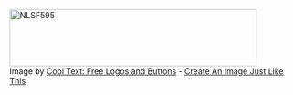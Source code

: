 <a href="https://cooltext.com"><img src="https://images.cooltext.com/5620455.png" width="433" height="100" alt="NLSF595" /></a> <br />Image by <a href="https://cooltext.com">Cool Text: Free Logos and Buttons</a> - <a href="https://cooltext.com/Edit-Logo?LogoID=4197732396">Create An Image Just Like This</a>
